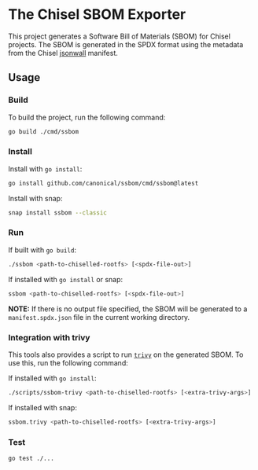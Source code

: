 # The Chisel SBOM Exporter

This project generates a Software Bill of Materials (SBOM) for Chisel projects.
The SBOM is generated in the SPDX format using the metadata from the Chisel 
[jsonwall](https://pkg.go.dev/github.com/canonical/chisel/public/jsonwall) manifest.

## Usage
### Build

To build the project, run the following command:

```bash
go build ./cmd/ssbom
```

### Install

Install with `go install`:

```bash
go install github.com/canonical/ssbom/cmd/ssbom@latest
```

Install with snap:
```bash
snap install ssbom --classic
```

### Run

If built with `go build`:

```bash
./ssbom <path-to-chiselled-rootfs> [<spdx-file-out>]
```

If installed with `go install` or snap:

```bash
ssbom <path-to-chiselled-rootfs> [<spdx-file-out>]
```

**NOTE:** If there is no output file specified, the SBOM will be generated to a `manifest.spdx.json` file
in the current working directory.

### Integration with trivy

This tools also provides a script to run [`trivy`](https://github.com/aquasecurity/trivy) on the generated SBOM. To use this, run the following command:

If installed with `go install`:

```bash
./scripts/ssbom-trivy <path-to-chiselled-rootfs> [<extra-trivy-args>]
```

If installed with snap:

```bash
ssbom.trivy <path-to-chiselled-rootfs> [<extra-trivy-args>]
```

### Test
```bash
go test ./...
```
